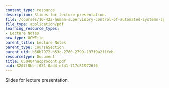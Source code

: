 ```yaml
---
content_type: resource
description: Slides for lecture presentation.
file: /courses/16-422-human-supervisory-control-of-automated-systems-spring-2004/8207f8bbf0510ad4e341717c819726f6_050404nucprocont.pdf
file_type: application/pdf
learning_resource_types:
- Lecture Notes
ocw_type: OCWFile
parent_title: Lecture Notes
parent_type: CourseSection
parent_uid: b56b7972-b53c-2760-2799-197f9a2f1feb
resourcetype: Document
title: 050404nucprocont.pdf
uid: 8207f8bb-f051-0ad4-e341-717c819726f6
---
```

Slides for lecture presentation.

